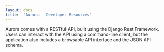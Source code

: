 ```yaml
---
layout: docs
title:  "Aurora - Developer Resources"
---
```


Aurora comes with a RESTful API, built using the Django Rest Framework. Users can interact with the API using a command-line client, but the application also includes a browsable API interface and the JSON API schema.
